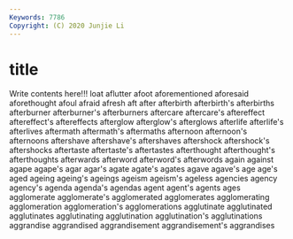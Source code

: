 ```yaml
---
Keywords: 7786
Copyright: (C) 2020 Junjie Li
---
```


# title

Write contents here!!!
loat 
aflutter 
afoot 
aforementioned 
aforesaid 
aforethought 
afoul
afraid 
afresh 
aft 
after 
afterbirth 
afterbirth's 
afterbirths 
afterburner 
afterburner's 
afterburners
aftercare 
aftercare's 
aftereffect 
aftereffect's 
aftereffects 
afterglow 
afterglow's 
afterglows 
afterlife 
afterlife's
afterlives 
aftermath 
aftermath's 
aftermaths 
afternoon 
afternoon's 
afternoons 
aftershave 
aftershave's 
aftershaves
aftershock 
aftershock's 
aftershocks 
aftertaste 
aftertaste's 
aftertastes 
afterthought 
afterthought's 
afterthoughts 
afterwards
afterword 
afterword's 
afterwords 
again 
against 
agape 
agape's 
agar 
agar's 
agate
agate's 
agates 
agave 
agave's 
age 
age's 
aged 
ageing 
ageing's 
ageings
ageism 
ageism's 
ageless 
agencies 
agency 
agency's 
agenda 
agenda's 
agendas 
agent
agent's 
agents 
ages 
agglomerate 
agglomerate's 
agglomerated 
agglomerates 
agglomerating 
agglomeration 
agglomeration's
agglomerations 
agglutinate 
agglutinated 
agglutinates 
agglutinating 
agglutination 
agglutination's 
agglutinations 
aggrandise 
aggrandised
aggrandisement 
aggrandisement's 
aggrandises 
